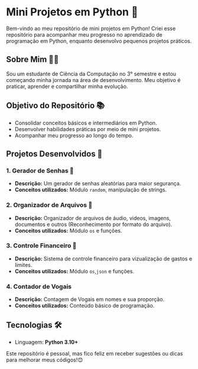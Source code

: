 # Mini Projetos em Python 🐍
Bem-vindo ao meu repositório de mini projetos em Python! Criei esse repositório para acompanhar meu progresso no aprendizado de programação em Python, enquanto desenvolvo pequenos projetos práticos.

## Sobre Mim 👨‍💻
Sou um estudante de Ciência da Computação no 3° semestre e estou começando minha jornada na área de desenvolvimento. Meu objetivo é praticar, aprender e compartilhar minha evolução. 

## Objetivo do Repositório 📚
- Consolidar conceitos básicos e intermediários em Python.
- Desenvolver habilidades práticas por meio de mini projetos.
- Acompanhar meu progresso ao longo do tempo.

## Projetos Desenvolvidos 📂
### 1. Gerador de Senhas 🔐
- **Descrição:** Um gerador de senhas aleatórias para maior segurança.
- **Conceitos utilizados:** Módulo `random`, manipulação de strings.

### 2. Organizador de Arquivos 📂
- **Descrição:** Organizador de arquivos de áudio, videos, imagens, documentos e outros (Reconhecimento por formato do arquivo).
- **Conceitos utilizados:** Módulo `os` e funções.

### 3. Controle Financeiro 💸
- **Descrição:** Sistema de controle financeiro para vizualização de gastos e limites.
- **Conceitos utilizados:** Módulo `os`,`json` e funções.

### 4. Contador de Vogais 
- **Descrição:** Contagem de Vogais em nomes e sua proporção.
- **Conceitos utilizados:** Conteúdo básico de programação. 

## Tecnologias 🛠️
- Linguagem: **Python 3.10+**

Este repositório é pessoal, mas fico feliz em receber sugestões ou dicas para melhorar meus códigos!😊
